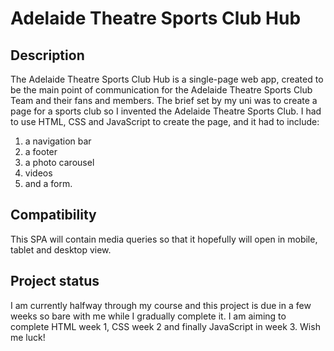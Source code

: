# Adelaide Theatre Sports Club Hub

## Description
The Adelaide Theatre Sports Club Hub is a single-page web app, created to be the main point of communication for the Adelaide Theatre Sports Club Team and their fans and members. The brief set by my uni was to create a page for a sports club so I invented the Adelaide Theatre Sports Club. I had to use HTML, CSS and JavaScript to create the page, and it had to include:
  1. a navigation bar
  2. a footer
  3. a photo carousel
  4. videos
  5. and a form.

## Compatibility
This SPA will contain media queries so that it hopefully will open in mobile, tablet and desktop view.

## Project status
I am currently halfway through my course and this project is due in a few weeks so bare with me while I gradually complete it. I am aiming to complete HTML week 1, CSS week 2 and finally JavaScript in week 3. Wish me luck!